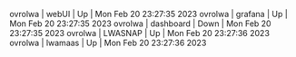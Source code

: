 ovrolwa | webUI | Up | Mon Feb 20 23:27:35 2023
ovrolwa | grafana | Up | Mon Feb 20 23:27:35 2023
ovrolwa | dashboard | Down | Mon Feb 20 23:27:35 2023
ovrolwa | LWASNAP | Up | Mon Feb 20 23:27:36 2023
ovrolwa | lwamaas | Up | Mon Feb 20 23:27:36 2023
